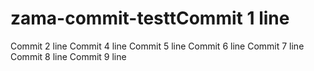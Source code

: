 # zama-commit-testtCommit 1 line
Commit 2 line
Commit 4 line
Commit 5 line
Commit 6 line
Commit 7 line
Commit 8 line
Commit 9 line
